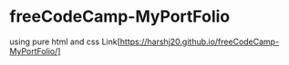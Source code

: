 # freeCodeCamp-MyPortFolio
using pure html and css
Link[https://harshj20.github.io/freeCodeCamp-MyPortFolio/]
